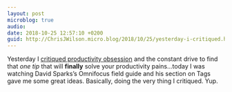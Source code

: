 ```yaml
---
layout: post
microblog: true
audio: 
date: 2018-10-25 12:57:10 +0200
guid: http://ChrisJWilson.micro.blog/2018/10/25/yesterday-i-critiqued.html
---
```

Yesterday I [critiqued productivity obsession](http://chrisjwilson.me/2018/10/24/confession-of-a.html) and the constant drive to find that _one tip_ that will **finally** solve your productivity pains…today I was watching David Sparks’s Omnifocus field guide and his section on Tags gave me some great ideas. Basically, doing the very thing I critiqued. Yup.  
